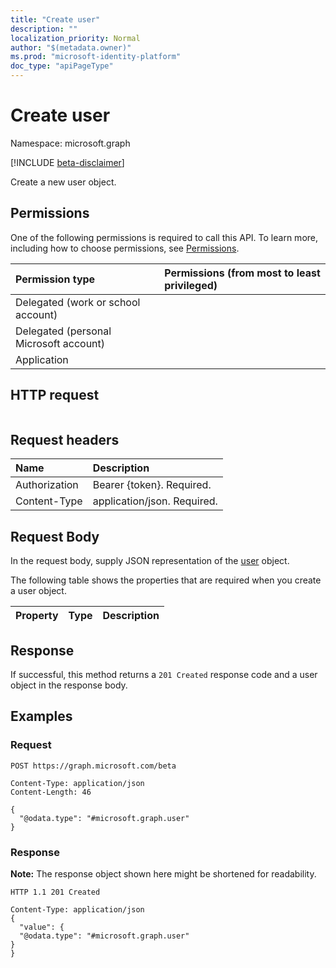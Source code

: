 ```yaml
---
title: "Create user"
description: ""
localization_priority: Normal
author: "$(metadata.owner)"
ms.prod: "microsoft-identity-platform"
doc_type: "apiPageType"
---
```


# Create user

Namespace: microsoft.graph

[!INCLUDE [beta-disclaimer](../../includes/beta-disclaimer.md)]

Create a new user object.

## Permissions

One of the following permissions is required to call this API. To learn more, including how to choose permissions, see [Permissions](/graph/permissions-reference).

| Permission type                        | Permissions (from most to least privileged) |
| :------------------------------------- | :------------------------------------------ |
| Delegated (work or school account)     |                                             |
| Delegated (personal Microsoft account) |                                             |
| Application                            |                                             |

## HTTP request

<!-- {
  "blockType": "ignored"
}
-->

```http

```

## Request headers

| Name          | Description                 |
| :------------ | :-------------------------- |
| Authorization | Bearer {token}. Required.   |
| Content-Type  | application/json. Required. |

## Request Body

In the request body, supply JSON representation of the [user](../resources/-user.md) object.

<!-- Actions and Functions -->

<!-- CRUD Methods -->

The following table shows the properties that are required when you create a user object.

| Property | Type | Description |
| :------- | :--- | :---------- |

## Response

If successful, this method returns a `201 Created` response code and a user object in the response body.

## Examples

### Request

<!-- {
  "blockType": "request",
  "name": "create_user"
}
-->

```http
POST https://graph.microsoft.com/beta

Content-Type: application/json
Content-Length: 46

{
  "@odata.type": "#microsoft.graph.user"
}

```

### Response

**Note:** The response object shown here might be shortened for readability.

<!-- {
  "blockType": "response",
  "truncated": true,
  "@odata.type": "microsoft.dataClassificationService.contract.user"
}
-->

```http
HTTP 1.1 201 Created

Content-Type: application/json
{
  "value": {
  "@odata.type": "#microsoft.graph.user"
}
}

```
